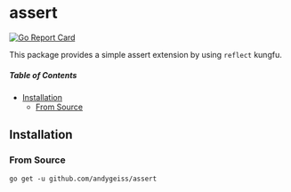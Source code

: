 # assert

[![Go Report Card](https://goreportcard.com/badge/github.com/andygeiss/assert)](https://goreportcard.com/report/github.com/andygeiss/assert)

This package provides a simple assert extension by using <code>reflect</code> kungfu.

##### Table of Contents

- [Installation](README.md#installation)
    * [From Source](README.md#from-source)

## Installation

### From Source

    go get -u github.com/andygeiss/assert
